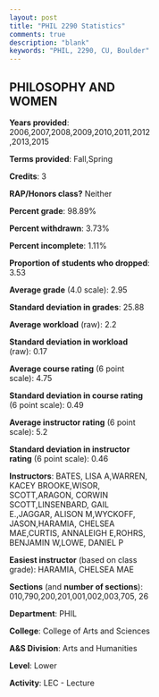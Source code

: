 ```yaml
---
layout: post
title: "PHIL 2290 Statistics"
comments: true
description: "blank"
keywords: "PHIL, 2290, CU, Boulder"
--- 
```

<head>
<script src="https://ajax.googleapis.com/ajax/libs/jquery/2.1.3/jquery.min.js"></script>
<script src="https://dl.dropboxusercontent.com/s/pc42nxpaw1ea4o9/highcharts.js?dl=0"></script>
<!-- <script src="../assets/js/highcharts.js"></script> -->
<style type="text/css">@font-face {
	font-family: "Bebas Neue";
	src: url(https://www.filehosting.org/file/details/544349/BebasNeue%20Regular.otf) format("opentype");
	}
	h1.Bebas { 
		font-family: "Bebas Neue", Verdana, Tahoma;
	}
</style>
</head>
<body>
	<div id="container" style="float: right; width: 45%; height: 88%; margin-left: 2.5%; margin-right: 2.5%;"></div>
	<script language="JavaScript">
		$(document).ready(function() {
		var chart = {type: 'column'};
		var title = {text: 'Grade Distribution'};
		var xAxis = {categories: ['A','B','C','D','F'],crosshair: true};
		var yAxis = {min: 0,title: {text: 'Percentage'}};
		var tooltip = {headerFormat: '<center><b><span style="font-size:20px">{point.key}</span></b></center>',
		               pointFormat: '<td style="padding:0"><b>{point.y:.1f}%</b></td>',
		               footerFormat: '</table>',shared: true,useHTML: true};
		var plotOptions = {column: {pointPadding: 0.0,borderWidth: 0}};  
		var credits = {enabled: false};var series= [{name: 'Percent',data: [32.37,44.17,16.46,2.88,4.12,]}];
		var json = {};
		json.chart = chart;
		json.title = title;
		json.tooltip = tooltip;
		json.xAxis = xAxis;
		json.yAxis = yAxis;  
		json.series = series;
		json.plotOptions = plotOptions;  
		json.credits = credits;
		$('#container').highcharts(json);
	});
	</script>
</body>
			   
## PHILOSOPHY AND WOMEN

**Years provided**: 2006,2007,2008,2009,2010,2011,2012,2013,2015

**Terms provided**: Fall,Spring

**Credits**: 3

**RAP/Honors class?** Neither

**Percent grade**: 98.89%

**Percent withdrawn**: 3.73%

**Percent incomplete**: 1.11%

**Proportion of students who dropped**: 3.53

**Average grade** (4.0 scale): 2.95

**Standard deviation in grades**: 25.88

**Average workload** (raw): 2.2

**Standard deviation in workload** (raw): 0.17

**Average course rating** (6 point scale): 4.75

**Standard deviation in course rating** (6 point scale): 0.49

**Average instructor rating** (6 point scale): 5.2

**Standard deviation in instructor rating** (6 point scale): 0.46

**Instructors**: BATES, LISA A,WARREN, KACEY BROOKE,WISOR, SCOTT,ARAGON, CORWIN SCOTT,LINSENBARD, GAIL E.,JAGGAR, ALISON M,WYCKOFF, JASON,HARAMIA, CHELSEA MAE,CURTIS, ANNALEIGH E,ROHRS, BENJAMIN W,LOWE, DANIEL P

**Easiest instructor** (based on class grade): HARAMIA, CHELSEA MAE

**Sections** (and **number of sections**): 010,790,200,201,001,002,003,705, 26

**Department**: PHIL

**College**: College of Arts and Sciences

**A&S Division**: Arts and Humanities

**Level**: Lower

**Activity**: LEC - Lecture